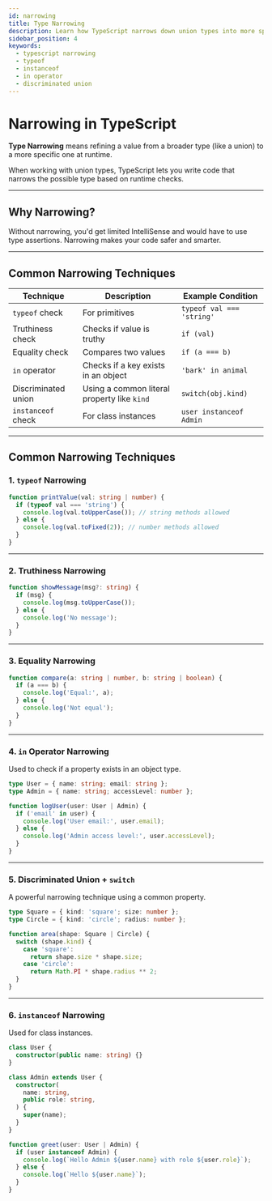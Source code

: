 ```yaml
---
id: narrowing
title: Type Narrowing
description: Learn how TypeScript narrows down union types into more specific ones using various techniques.
sidebar_position: 4
keywords:
  - typescript narrowing
  - typeof
  - instanceof
  - in operator
  - discriminated union
---
```


# Narrowing in TypeScript

**Type Narrowing** means refining a value from a broader type (like a union) to a more specific one at runtime.

When working with union types, TypeScript lets you write code that narrows the possible type based on runtime checks.

---

## Why Narrowing?

Without narrowing, you'd get limited IntelliSense and would have to use type assertions. Narrowing makes your code safer and smarter.

---

## Common Narrowing Techniques

| Technique           | Description                                 | Example Condition         |
| ------------------- | ------------------------------------------- | ------------------------- |
| `typeof` check      | For primitives                              | `typeof val === 'string'` |
| Truthiness check    | Checks if value is truthy                   | `if (val)`                |
| Equality check      | Compares two values                         | `if (a === b)`            |
| `in` operator       | Checks if a key exists in an object         | `'bark' in animal`        |
| Discriminated union | Using a common literal property like `kind` | `switch(obj.kind)`        |
| `instanceof` check  | For class instances                         | `user instanceof Admin`   |

---

## Common Narrowing Techniques

### 1. `typeof` Narrowing

```ts
function printValue(val: string | number) {
  if (typeof val === 'string') {
    console.log(val.toUpperCase()); // string methods allowed
  } else {
    console.log(val.toFixed(2)); // number methods allowed
  }
}
```

---

### 2. Truthiness Narrowing

```ts
function showMessage(msg?: string) {
  if (msg) {
    console.log(msg.toUpperCase());
  } else {
    console.log('No message');
  }
}
```

---

### 3. Equality Narrowing

```ts
function compare(a: string | number, b: string | boolean) {
  if (a === b) {
    console.log('Equal:', a);
  } else {
    console.log('Not equal');
  }
}
```

---

### 4. `in` Operator Narrowing

Used to check if a property exists in an object type.

```ts
type User = { name: string; email: string };
type Admin = { name: string; accessLevel: number };

function logUser(user: User | Admin) {
  if ('email' in user) {
    console.log('User email:', user.email);
  } else {
    console.log('Admin access level:', user.accessLevel);
  }
}
```

---

### 5. Discriminated Union + `switch`

A powerful narrowing technique using a common property.

```ts
type Square = { kind: 'square'; size: number };
type Circle = { kind: 'circle'; radius: number };

function area(shape: Square | Circle) {
  switch (shape.kind) {
    case 'square':
      return shape.size * shape.size;
    case 'circle':
      return Math.PI * shape.radius ** 2;
  }
}
```

---

### 6. `instanceof` Narrowing

Used for class instances.

```ts
class User {
  constructor(public name: string) {}
}

class Admin extends User {
  constructor(
    name: string,
    public role: string,
  ) {
    super(name);
  }
}

function greet(user: User | Admin) {
  if (user instanceof Admin) {
    console.log(`Hello Admin ${user.name} with role ${user.role}`);
  } else {
    console.log(`Hello ${user.name}`);
  }
}
```
